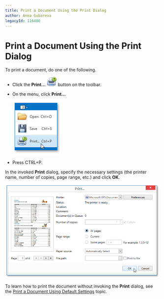 ```yaml
---
title: Print a Document Using the Print Dialog
author: Anna Gubareva
legacyId: 116486
---
```

# Print a Document Using the Print Dialog
To print a document, do one of the following.
* Click the **Print...** ![WPFDesigner_PreviewToolbar_Print](../../../../images/img120163.png) button on the toolbar.
* On the menu, click **Print...**
	
	![EUD_WpfPrintPreview_MenuPrint](../../../../images/img124034.png)
* Press CTRL+P.

In the invoked **Print** dialog, specify the necessary settings (the printer name, number of copies, page range, etc.) and click **OK**.

![EUD_WpfPrintPreview_PrintDialog](../../../../images/img124035.png)

To learn how to print the document without invoking the **Print** dialog, see the [Print a Document Using Default Settings](print-a-document-using-default-settings.md) topic.